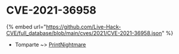 # CVE-2021-36958
{% embed url="https://github.com/Live-Hack-CVE/full_database/blob/main/cves/2021/CVE-2021-36958.json" %}

* Tomparte ~> [PrintNightmare](https://www.alice-snow.ru/2021/database/cve-2021-36958/printnightmare-tomparte)
